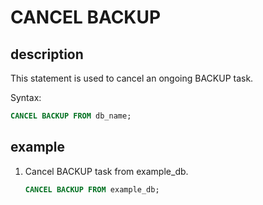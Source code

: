 # CANCEL BACKUP

## description

This statement is used to cancel an ongoing BACKUP task.

Syntax:

```sql
CANCEL BACKUP FROM db_name;
```

## example

1. Cancel BACKUP task from example_db.

    ```sql
    CANCEL BACKUP FROM example_db;
    ```

